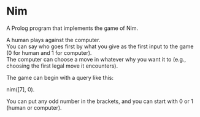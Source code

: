 # Nim
A Prolog program that implements the game of Nim.

A human plays against the computer.  
You can say who goes first by what you give as the first input to the game (0 for human and 1 for computer).  
The computer can choose a move in whatever why you want it to (e.g., choosing the first legal move it encounters). 

The game can begin with a query like this:

nim([7], 0).

You can put any odd number in the brackets, and you can start with 0 or 1 (human or computer).
